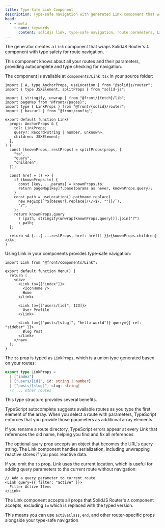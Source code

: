 ```yaml
---
title: Type-Safe Link Component
description: Type-safe navigation with generated Link component that wraps SolidJS Router's A component. Autocomplete for routes, compile-time parameter validation, and query string handling.
head:
  - - meta
    - name: keywords
      content: solidjs link, type-safe navigation, route parameters, LinkProps, typed routing, query parameters, solidjs router navigation
---
```


The generator creates a `Link` component that wraps SolidJS Router's `A` component
with type safety for route navigation.

This component knows about all your routes and their parameters,
providing autocomplete and type checking for navigation.

The component is available at `components/Link.tsx` in your source folder:

```tsx [components/Link.tsx]
import { A, type AnchorProps, useLocation } from "@solidjs/router";
import { type JSXElement, splitProps } from "solid-js";

import { stringify, unwrap } from "@front/{fetch}/lib";
import pageMap from "@front/{pages}";
import type { LinkProps } from "@front/{solid}/router";
import { baseurl } from "@front/config";

export default function Link(
  props: AnchorProps & {
    to?: LinkProps;
    query?: Record<string | number, unknown>;
    children: JSXElement;
  },
) {
  const [knownProps, restProps] = splitProps(props, [
    "to",
    "query",
    "children",
  ]);

  const href = () => {
    if (knownProps.to) {
      const [key, ...params] = knownProps.to;
      return pageMap[key]?.base(params as never, knownProps.query);
    }
    const path = useLocation().pathname.replace(
      new RegExp(`^${baseurl.replace(/\/+$/, "")}/`),
      "/",
    );
    return knownProps.query
      ? [path, stringify(unwrap(knownProps.query))].join("?")
      : path;
  };

  return <A {...{ ...restProps, href: href() }}>{knownProps.children}</A>;
}
```

Using Link in your components provides type-safe navigation:

```tsx [components/menu.tsx]
import Link from "@front/components/Link";

export default function Menu() {
  return (
    <nav>
      <Link to={["index"]}>
        <IconHome />
        Home
      </Link>

      <Link to={["users/[id]", 123]}>
        User Profile
      </Link>

      <Link to={["posts/[slug]", "hello-world"]} query={{ ref: "sidebar" }}>
        Blog Post
      </Link>
    </nav>
  );
}
```

The `to` prop is typed as `LinkProps`,
which is a union type generated based on your routes:

```ts
export type LinkProps =
  | ["index"]
  | ["users/[id]", id: string | number]
  | ["posts/[slug]", slug: string]
  // ... other routes
```

This type structure provides several benefits.

TypeScript autocomplete suggests available routes as you type the first element of the array.
When you select a route with parameters,
TypeScript enforces that you provide those parameters as additional array elements.

If you rename a route directory,
TypeScript errors appear at every Link that references the old name,
helping you find and fix all references.

The optional `query` prop accepts an object that becomes the URL's query string.
The Link component handles serialization,
including unwrapping reactive stores if you pass reactive data.

If you omit the `to` prop, Link uses the current location,
which is useful for adding query parameters to the current route without navigation:

```tsx
// Add a query parameter to current route
<Link query={{ filter: "active" }}>
  Filter Active Items
</Link>
```

The Link component accepts all props that SolidJS Router's `A` component accepts,
excluding `to` which is replaced with the typed version.

This means you can use `activeClass`, `end`,
and other router-specific props alongside your type-safe navigation.

